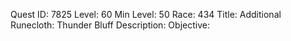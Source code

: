 Quest ID: 7825
Level: 60
Min Level: 50
Race: 434
Title: Additional Runecloth: Thunder Bluff
Description: 
Objective: 
